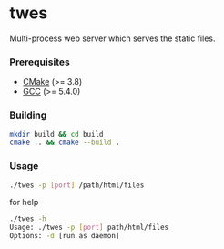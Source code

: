 # twes
Multi-process web server which serves the static files.
### Prerequisites
+ [CMake](http://www.cmake.org "CMake project page") (>= 3.8)
+ [GCC](http://gcc.gnu.org "GCC home") (>= 5.4.0)
### Building
```bash
mkdir build && cd build
cmake .. && cmake --build .
```
### Usage
```bash
./twes -p [port] /path/html/files
```
for help
```bash
./twes -h
Usage: ./twes -p [port] path/html/files
Options: -d [run as daemon]

```
